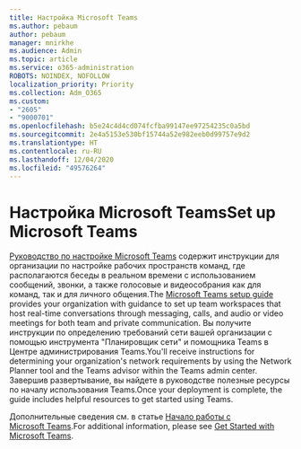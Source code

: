 ```yaml
---
title: Настройка Microsoft Teams
ms.author: pebaum
author: pebaum
manager: mnirkhe
ms.audience: Admin
ms.topic: article
ms.service: o365-administration
ROBOTS: NOINDEX, NOFOLLOW
localization_priority: Priority
ms.collection: Adm_O365
ms.custom:
- "2605"
- "9000701"
ms.openlocfilehash: b5e24c4d4cd074fcfba99147ee97254235c0a5bd
ms.sourcegitcommit: 2e4a5153e530bf15744a52e982eeb0d99757e9d2
ms.translationtype: HT
ms.contentlocale: ru-RU
ms.lasthandoff: 12/04/2020
ms.locfileid: "49576264"
---
```

# <a name="set-up-microsoft-teams"></a><span data-ttu-id="9605c-102">Настройка Microsoft Teams</span><span class="sxs-lookup"><span data-stu-id="9605c-102">Set up Microsoft Teams</span></span>

<span data-ttu-id="9605c-103">[Руководство по настройке Microsoft Teams](https://aka.ms/teamsguidance) содержит инструкции для организации по настройке рабочих пространств команд, где располагаются беседы в реальном времени с использованием сообщений, звонки, а также голосовые и видеособрания как для команд, так и для личного общения.</span><span class="sxs-lookup"><span data-stu-id="9605c-103">The  [Microsoft Teams setup guide](https://aka.ms/teamsguidance)  provides your organization with guidance to set up team workspaces that host real-time conversations through messaging, calls, and audio or video meetings for both team and private communication.</span></span> <span data-ttu-id="9605c-104">Вы получите инструкции по определению требований сети вашей организации с помощью инструмента "Планировщик сети" и помощника Teams в Центре администрирования Teams.</span><span class="sxs-lookup"><span data-stu-id="9605c-104">You'll receive instructions for determining your organization's network requirements by using the Network Planner tool and the Teams advisor within the Teams admin center.</span></span> <span data-ttu-id="9605c-105">Завершив развертывание, вы найдете в руководстве полезные ресурсы по началу использования Teams.</span><span class="sxs-lookup"><span data-stu-id="9605c-105">Once your deployment is complete, the guide includes helpful resources to get started using Teams.</span></span>

<span data-ttu-id="9605c-106">Дополнительные сведения см. в статье [Начало работы с Microsoft Teams](https://docs.microsoft.com/microsoftteams/get-started-with-teams-quick-start).</span><span class="sxs-lookup"><span data-stu-id="9605c-106">For additional information, please see [Get Started with Microsoft Teams](https://docs.microsoft.com/microsoftteams/get-started-with-teams-quick-start).</span></span>
